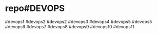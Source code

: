 # repo#DEVOPS
#devops1
#devops2
#devops2
#devops3
#devops4
#devops5
#devops5
#devops6
#devops7
#devops8
#devops9
#devops10
#devops11
